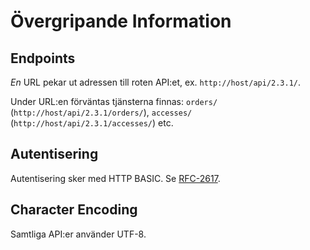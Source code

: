 # Övergripande Information

## Endpoints

_En_ URL pekar ut adressen till roten API:et, ex. `http://host/api/2.3.1/`.

Under URL:en förväntas tjänsterna finnas: `orders/` (`http://host/api/2.3.1/orders/`),  `accesses/` (`http://host/api/2.3.1/accesses/`) etc.

## Autentisering

Autentisering sker med HTTP BASIC. Se [RFC-2617][rfc2617].

[rfc2617]: http://www.ietf.org/rfc/rfc2617.txt "HTTP Authentication: Basic and Digest Access Authentication"

## Character Encoding

Samtliga API:er använder UTF-8.

